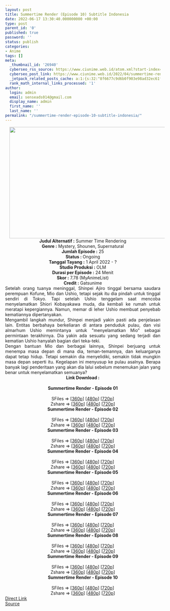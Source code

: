 ```yaml
---
layout: post
title: Summertime Render (Episode 10) Subtitle Indonesia
date: 2022-06-17 13:30:40.000000000 +00:00
type: post
parent_id: '0'
published: true
password: ''
status: publish
categories:
- Anime
tags: []
meta:
  _thumbnail_id: '26940'
  cyberseo_rss_source: https://www.ciunime.web.id/atom.xml?start-index=1
  cyberseo_post_link: https://www.ciunime.web.id/2022/04/summertime-render-subtitle-indonesia.html
  _jetpack_related_posts_cache: a:1:{s:32:"8f6677c9d6b0f903e98ad32ec61f8deb";a:2:{s:7:"expires";i:1658408941;s:7:"payload";a:3:{i:0;a:1:{s:2:"id";i:27504;}i:1;a:1:{s:2:"id";i:27344;}i:2;a:1:{s:2:"id";i:27494;}}}}
  rank_math_internal_links_processed: '1'
author:
  login: admin
  email: senseads014@gmail.com
  display_name: admin
  first_name: ''
  last_name: ''
permalink: "/summertime-render-episode-10-subtitle-indonesia/"
---
```

<div class="separator" style="clear: both; text-align: center;"><a href="https://blogger.googleusercontent.com/img/b/R29vZ2xl/AVvXsEhFHRog6-Tqc1fo_8THI8YQgtdG-skODQHZ9Z-9szDW3yYOrG5fbseqygnAZbqOxf9y6XxELqau1R7_8AbP3-qpHoO0TOWrSRdZm2Ol8VdpfXyrwuKZ_dh6bS7PZmtp4qgGsomZecREVsP8gjzXGFU2M63n4VyLPuiy5VVDPfjYYK3gJNrgYTresaRU/s1280/Summertime%20Render.jpg" style="margin-left: 1em; margin-right: 1em;"><img border="0" data-original-height="720" data-original-width="1280" height="360" src="{{ site.baseurl }}/assets/2022/06/Summertime%20Render.jpg" width="640" /></a></div>
<div class="separator" style="clear: both; text-align: center;"></div>
<div style="text-align: center;"><b>Judul</b><b><b> Alternatif</b> :</b> Summer Time Rendering</div>
<div style="text-align: center;"><b><b>Genre :</b></b> Mystery, Shounen, Supernatural</div>
<div style="text-align: center;"><b>Jumlah Episode :</b> 25<br /><b>Status :&nbsp;</b>Ongoing<br /><b>Tanggal Tayang :</b> 1 April&nbsp;2022 - ?<br /><b>Studio Produksi :</b>&nbsp;OLM<br /><b>Durasi per Episode :</b> 24 Menit</div>
<div style="text-align: center;"><b>Skor :</b> 7.78 (MyAnimeList)</div>
<div style="text-align: center;"><b>Credit :</b>&nbsp;Gatsunime</div>
<div style="text-align: center;"></div>
<div style="text-align: justify;">
<div>Setelah orang tuanya meninggal, Shinpei Ajiro tinggal bersama saudara perempuan Kofune, Mio dan Ushio, tetapi sejak itu dia pindah untuk tinggal sendiri di Tokyo. Tapi setelah Ushio tenggelam saat mencoba menyelamatkan Shiori Kobayakawa muda, dia kembali ke rumah untuk meratapi kepergiannya. Namun, memar di leher Ushio membuat penyebab kematiannya dipertanyakan.</div>
<div></div>
<div>Mengambil langkah mundur, Shinpei menjadi yakin pasti ada penjelasan lain. Entitas berbahaya berkeliaran di antara penduduk pulau, dan visi almarhum Ushio memintanya untuk "menyelamatkan Mio" sebagai permintaan terakhirnya. Dia yakin ada sesuatu yang sedang terjadi dan kematian Ushio hanyalah bagian dari teka-teki.</div>
<div></div>
<div>Dengan bantuan Mio dan berbagai lainnya, Shinpei berjuang untuk menempa masa depan di mana dia, teman-temannya, dan keluarganya dapat tetap hidup. Tetapi semakin dia menyelidiki, semakin tidak mungkin masa depan seperti itu. Kegelapan ini menyusup ke pulau asalnya. Berapa banyak lagi penderitaan yang akan dia lalui sebelum menemukan jalan yang benar untuk menyelamatkan semuanya?</div>
</div>
<div style="text-align: justify;"></div>
<div style="text-align: justify;"></div>
<div style="text-align: center;">
<div style="text-align: center;">
<div style="text-align: left;">
<div style="text-align: center;"><b>Link Download :</b></div>
<div style="text-align: center;"><b><br /></b></div>
<div style="text-align: center;"><span style="text-align: left;"><b>Summertime Render&nbsp;</b></span><b>- Episode 01</b></div>
<div style="text-align: center;"><b><br /></b></div>
<div style="text-align: center;">SFiles =&gt; [<a href="http://www.solidfiles.com/v/AWXyQPM2dADnx" target="_blank" rel="noopener">360p</a>] [<a href="http://www.solidfiles.com/v/a4GKQ57nqa8d7" target="_blank" rel="noopener">480p</a>] [<a href="http://www.solidfiles.com/v/jQM2RpzxzQgLZ" target="_blank" rel="noopener">720p</a>]</div>
<div style="text-align: center;">Zshare =&gt; [<a href="https://www108.zippyshare.com/v/U61NTRA3/file.html" target="_blank" rel="noopener">360p</a>] [<a href="https://www108.zippyshare.com/v/5z7lJYyi/file.html" target="_blank" rel="noopener">480p</a>] [<a href="https://www108.zippyshare.com/v/zXIcX4Nm/file.html" target="_blank" rel="noopener">720p</a>]</div>
<div style="text-align: center;"></div>
<div style="text-align: center;">
<div><span style="text-align: left;"><b>Summertime Render&nbsp;</b></span><b>- Episode 02</b></div>
<div><b><br /></b></div>
<div>SFiles =&gt; [<a href="http://www.solidfiles.com/v/W8WymDVNm5m3K" target="_blank" rel="noopener">360p</a>] [<a href="http://www.solidfiles.com/v/y6k8Qy2aQ4mmX" target="_blank" rel="noopener">480p</a>] [<a href="http://www.solidfiles.com/v/YL6AQ5rDkaPdM" target="_blank" rel="noopener">720p</a>]</div>
<div>Zshare =&gt; [<a href="https://www4.zippyshare.com/v/QQASZeTK/file.html" target="_blank" rel="noopener">360p</a>] [<a href="https://www4.zippyshare.com/v/xncXejE3/file.html" target="_blank" rel="noopener">480p</a>] [<a href="https://www4.zippyshare.com/v/P3myjFVY/file.html" target="_blank" rel="noopener">720p</a>]</div>
<div></div>
<div>
<div><span style="text-align: left;"><b>Summertime Render&nbsp;</b></span><b>- Episode 03</b></div>
<div><b><br /></b></div>
<div>SFiles =&gt; [<a href="http://www.solidfiles.com/v/vNyjrwpGXQm3D" target="_blank" rel="noopener">360p</a>] [<a href="http://www.solidfiles.com/v/g68gwQvpKQxXA" target="_blank" rel="noopener">480p</a>] [<a href="http://www.solidfiles.com/v/W8WgBm7d4XWpv" target="_blank" rel="noopener">720p</a>]</div>
<div>Zshare =&gt; [<a href="https://www71.zippyshare.com/v/xeWuDFsa/file.html" target="_blank" rel="noopener">360p</a>] [<a href="https://www71.zippyshare.com/v/49MWCS4X/file.html" target="_blank" rel="noopener">480p</a>] [<a href="https://www71.zippyshare.com/v/OoWMCNu5/file.html" target="_blank" rel="noopener">720p</a>]</div>
</div>
<div></div>
<div>
<div><span style="text-align: left;"><b>Summertime Render&nbsp;</b></span><b>- Episode 04</b></div>
<div><b><br /></b></div>
<div>SFiles =&gt; [<a href="http://www.solidfiles.com/v/VKraXyKZLGva2" target="_blank" rel="noopener">360p</a>] [<a href="http://www.solidfiles.com/v/wWAPryD7weqLN" target="_blank" rel="noopener">480p</a>] [<a href="http://www.solidfiles.com/v/YL7aXr5ZMx2nR" target="_blank" rel="noopener">720p</a>]</div>
<div>Zshare =&gt; [<a href="https://www65.zippyshare.com/v/e0X2atwy/file.html" target="_blank" rel="noopener">360p</a>] [<a href="https://www65.zippyshare.com/v/VpS8XzWY/file.html" target="_blank" rel="noopener">480p</a>] [<a href="https://www65.zippyshare.com/v/LSPGmK7g/file.html" target="_blank" rel="noopener">720p</a>]</div>
</div>
<div></div>
<div>
<div><span style="text-align: left;"><b>Summertime Render&nbsp;</b></span><b>- Episode 05</b></div>
<div><b><br /></b></div>
<div>SFiles =&gt; [<a href="https://www.mp4upload.com/ebuvevujoth3" target="_blank" rel="noopener">360p</a>] [<a href="https://www.mp4upload.com/dx3oitujzw6l" target="_blank" rel="noopener">480p</a>] [<a href="https://www.mp4upload.com/ow7ait4yynj8" target="_blank" rel="noopener">720p</a>]</div>
<div>Zshare =&gt; [<a href="https://www17.zippyshare.com/v/k36eBh00/file.html" target="_blank" rel="noopener">360p</a>] [<a href="https://www17.zippyshare.com/v/yEnRPhkP/file.html" target="_blank" rel="noopener">480p</a>] [<a href="https://www17.zippyshare.com/v/6b30CCx6/file.html" target="_blank" rel="noopener">720p</a>]</div>
</div>
<div></div>
<div>
<div><span style="text-align: left;"><b>Summertime Render&nbsp;</b></span><b>- Episode 06</b></div>
<div><b><br /></b></div>
<div>SFiles =&gt; [<a href="http://www.solidfiles.com/v/BVBaRqevPq6re" target="_blank" rel="noopener">360p</a>] [<a href="http://www.solidfiles.com/v/rdNA5Z5XM8Q4B" target="_blank" rel="noopener">480p</a>] [<a href="http://www.solidfiles.com/v/5dQW53RLB5ydA" target="_blank" rel="noopener">720p</a>]</div>
<div>Zshare =&gt; [<a href="https://www96.zippyshare.com/v/EwVPgSuo/file.html" target="_blank" rel="noopener">360p</a>] [<a href="https://www96.zippyshare.com/v/OKKKq8mG/file.html" target="_blank" rel="noopener">480p</a>] [<a href="https://www96.zippyshare.com/v/afg4yOfB/file.html" target="_blank" rel="noopener">720p</a>]</div>
</div>
<div></div>
<div>
<div><span style="text-align: left;"><b>Summertime Render&nbsp;</b></span><b>- Episode 07</b></div>
<div><b><br /></b></div>
<div>SFiles =&gt; [<a href="http://www.solidfiles.com/v/DVwVk25NAjwNP" target="_blank" rel="noopener">360p</a>] [<a href="http://www.solidfiles.com/v/eZ4ZR48RyajAB" target="_blank" rel="noopener">480p</a>] [<a href="http://www.solidfiles.com/v/2YjYAza4RPeeX" target="_blank" rel="noopener">720p</a>]</div>
<div>Zshare =&gt; [<a href="https://www79.zippyshare.com/v/ZFH7s4Q6/file.html" target="_blank" rel="noopener">360p</a>] [<a href="https://www79.zippyshare.com/v/Vv2FpvEc/file.html" target="_blank" rel="noopener">480p</a>] [<a href="https://www79.zippyshare.com/v/4GiSwCkW/file.html" target="_blank" rel="noopener">720p</a>]</div>
</div>
<div></div>
<div>
<div><span style="text-align: left;"><b>Summertime Render&nbsp;</b></span><b>- Episode 08</b></div>
<div><b><br /></b></div>
<div>SFiles =&gt; [<a href="http://www.solidfiles.com/v/NgY8pNzRNq8Pk" target="_blank" rel="noopener">360p</a>] [<a href="http://www.solidfiles.com/v/aM8jkGkM5dVZB" target="_blank" rel="noopener">480p</a>] [<a href="http://www.solidfiles.com/v/2YjqjjXjxDrDW" target="_blank" rel="noopener">720p</a>]</div>
<div>Zshare =&gt; [<a href="https://www44.zippyshare.com/v/p8fEp1dJ/file.html" target="_blank" rel="noopener">360p</a>] [<a href="https://www44.zippyshare.com/v/sWHBe267/file.html" target="_blank" rel="noopener">480p</a>] [<a href="https://www44.zippyshare.com/v/jdpr6X37/file.html" target="_blank" rel="noopener">720p</a>]</div>
</div>
<div></div>
<div>
<div><span style="text-align: left;"><b>Summertime Render&nbsp;</b></span><b>- Episode 09</b></div>
<div><b><br /></b></div>
<div>SFiles =&gt; [<a href="http://www.solidfiles.com/v/aMxnPRBXRYDeV" target="_blank" rel="noopener">360p</a>] [<a href="http://www.solidfiles.com/v/BNqPMR28v4g2g" target="_blank" rel="noopener">480p</a>] [<a href="http://www.solidfiles.com/v/8y23gdrwwMA2g" target="_blank" rel="noopener">720p</a>]</div>
<div>Zshare =&gt; [<a href="https://www25.zippyshare.com/v/ZZJ9RV7u/file.html" target="_blank" rel="noopener">360p</a>] [<a href="https://www25.zippyshare.com/v/FZHYTRWw/file.html" target="_blank" rel="noopener">480p</a>] [<a href="https://www25.zippyshare.com/v/HXjt03fD/file.html" target="_blank" rel="noopener">720p</a>]</div>
</div>
<div></div>
<div>
<div><span style="text-align: left;"><b>Summertime Render&nbsp;</b></span><b>- Episode 10</b></div>
<div><b><br /></b></div>
<div>SFiles =&gt; [<a href="http://www.solidfiles.com/v/eZnM4MKvK2akm" target="_blank" rel="noopener">360p</a>] [<a href="http://www.solidfiles.com/v/nVN58e63dvp85" target="_blank" rel="noopener">480p</a>] [<a href="http://www.solidfiles.com/v/5M3wKeyynWMzB" target="_blank" rel="noopener">720p</a>]</div>
<div>Zshare =&gt; [<a href="https://www4.zippyshare.com/v/yFRUSJ0v/file.html" target="_blank" rel="noopener">360p</a>] [<a href="https://www4.zippyshare.com/v/9Hv5gVwL/file.html" target="_blank" rel="noopener">480p</a>] [<a href="https://www4.zippyshare.com/v/egCon0wo/file.html" target="_blank" rel="noopener">720p</a>]</div>
</div>
</div>
</div>
</div>
</div>
<link rel="stylesheet" href="https://cdnjs.cloudflare.com/ajax/libs/font-awesome/4.7.0/css/font-awesome.min.css" />
<div class="divbtn"> <a href="https://handymansurrender.com/fihup8buzv?key=94550f7ce39444073321dde3b8782f97" class="btn"><i class="fa fa-download"></i> Direct Link</a> <br /><a href="https://www.ciunime.web.id/2022/04/summertime-render-subtitle-indonesia.html">Source</a> </div>

